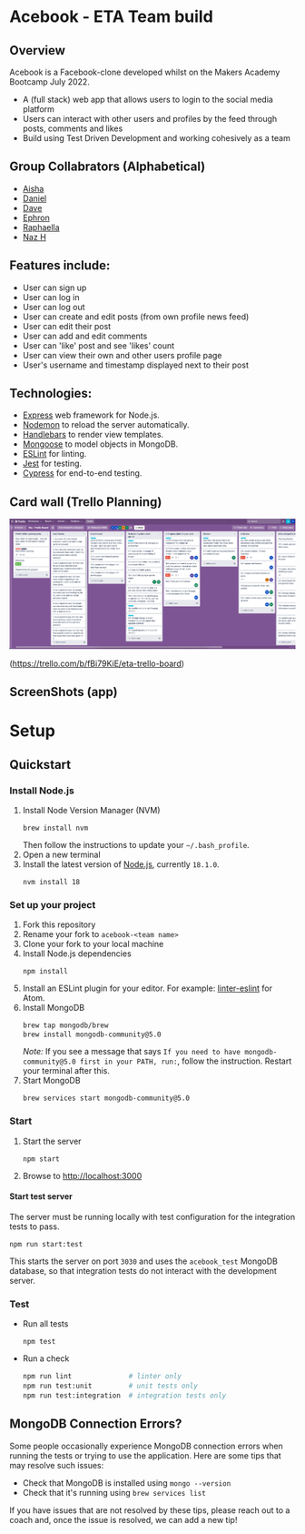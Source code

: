 # Acebook - ETA Team build

## Overview

Acebook is a Facebook-clone developed whilst on the Makers Academy Bootcamp July 2022.

- A (full stack) web app that allows users to login to the social media platform
- Users can interact with other users and profiles by the feed through posts, comments and likes
- Build using Test Driven Development and working cohesively as a team

## Group Collabrators (Alphabetical)

- [Aisha](https://github.com/Aisha-Yusuff)
- [Daniel](https://github.com/danielotf)
- [Dave](https://github.com/davekempsell)
- [Ephron](https://github.com/Ephfullstack)
- [Raphaella](https://github.com/raphaella-rose)
- [Naz H](https://github.com/nazhudha)

## Features include:

- User can sign up
- User can log in
- User can log out
- User can create and edit posts (from own profile news feed)
- User can edit their post
- User can add and edit comments
- User can 'like' post and see 'likes' count
- User can view their own and other users profile page
- User's username and timestamp displayed next to their post

## Technologies:

- [Express](https://expressjs.com/) web framework for Node.js.
- [Nodemon](https://nodemon.io/) to reload the server automatically.
- [Handlebars](https://handlebarsjs.com/) to render view templates.
- [Mongoose](https://mongoosejs.com) to model objects in MongoDB.
- [ESLint](https://eslint.org) for linting.
- [Jest](https://jestjs.io/) for testing.
- [Cypress](https://www.cypress.io/) for end-to-end testing.

## Card wall (Trello Planning)

![Trello Screenshot](./public/images/Trello_screenshot.png)

(https://trello.com/b/fBi79KiE/eta-trello-board)

## ScreenShots (app)

# Setup

## Quickstart

### Install Node.js

1. Install Node Version Manager (NVM)
   ```
   brew install nvm
   ```
   Then follow the instructions to update your `~/.bash_profile`.
2. Open a new terminal
3. Install the latest version of [Node.js](https://nodejs.org/en/), currently `18.1.0`.
   ```
   nvm install 18
   ```

### Set up your project

1. Fork this repository
2. Rename your fork to `acebook-<team name>`
3. Clone your fork to your local machine
4. Install Node.js dependencies
   ```
   npm install
   ```
5. Install an ESLint plugin for your editor. For example: [linter-eslint](https://github.com/AtomLinter/linter-eslint) for Atom.
6. Install MongoDB
   ```
   brew tap mongodb/brew
   brew install mongodb-community@5.0
   ```
   _Note:_ If you see a message that says `If you need to have mongodb-community@5.0 first in your PATH, run:`, follow the instruction. Restart your terminal after this.
7. Start MongoDB
   ```
   brew services start mongodb-community@5.0
   ```

### Start

1. Start the server
   ```
   npm start
   ```
2. Browse to [http://localhost:3000](http://localhost:3000)

#### Start test server

The server must be running locally with test configuration for the
integration tests to pass.

```
npm run start:test
```

This starts the server on port `3030` and uses the `acebook_test` MongoDB database,
so that integration tests do not interact with the development server.

### Test

- Run all tests
  ```
  npm test
  ```
- Run a check
  ```bash
  npm run lint              # linter only
  npm run test:unit         # unit tests only
  npm run test:integration  # integration tests only
  ```

## MongoDB Connection Errors?

Some people occasionally experience MongoDB connection errors when running the tests or trying to use the application. Here are some tips that may resolve such issues:

- Check that MongoDB is installed using `mongo --version`
- Check that it's running using `brew services list`

If you have issues that are not resolved by these tips, please reach out to a coach and, once the issue is resolved, we can add a new tip!
